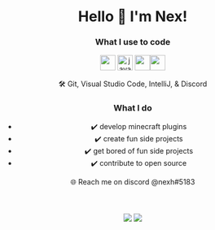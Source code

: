 <center>
  <h1> Hello 👋 I'm Nex! </h1>

### What I use to code
<p align="center"> <img src="https://upload.wikimedia.org/wikipedia/commons/thumb/6/6a/JavaScript-logo.png/240px-JavaScript-logo.png" width="30" height="30"/> <img src="https://i.pinimg.com/originals/f1/ea/a7/f1eaa7278f64e27128e062a3de918265.png" alt="java" width="30" height="30"/> <img src="https://upload.wikimedia.org/wikipedia/commons/thumb/c/c3/Python-logo-notext.svg/1024px-Python-logo-notext.svg.png" height="30" width="30" /><img src="https://miro.medium.com/max/600/1*i2skbfmDsHayHhqPfwt6pA.png" width="30" height="30"/> </p>

:hammer_and_wrench: Git, Visual Studio Code, IntelliJ, & Discord

### What I do
- :heavy_check_mark: develop minecraft plugins
- :heavy_check_mark: create fun side projects
- :heavy_check_mark: get bored of fun side projects
- :heavy_check_mark: contribute to open source

:globe_with_meridians: Reach me on discord @nexh#5183
<br />
<br />
<br />
<br />
<img align="center" src="https://github-readme-stats.vercel.app/api/top-langs/?username=razod&layout=compact&theme=dark">
<img align="center" src="https://github-readme-stats.vercel.app/api?username=razod&theme=dark">
</center>
